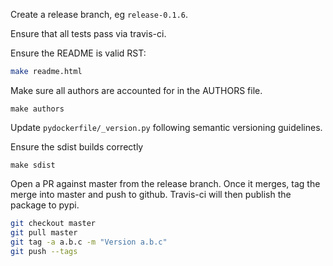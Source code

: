 Create a release branch, eg `release-0.1.6`.

Ensure that all tests pass via travis-ci.

Ensure the README is valid RST:

```sh
make readme.html
```

Make sure all authors are accounted for in the AUTHORS file.

```
make authors
```

Update `pydockerfile/_version.py` following semantic versioning guidelines.

Ensure the sdist builds correctly

```
make sdist
```

Open a PR against master from the release branch. Once it merges, tag the
merge into master and push to github. Travis-ci will then publish the package
to pypi.

```sh
git checkout master
git pull master
git tag -a a.b.c -m "Version a.b.c"
git push --tags
```
